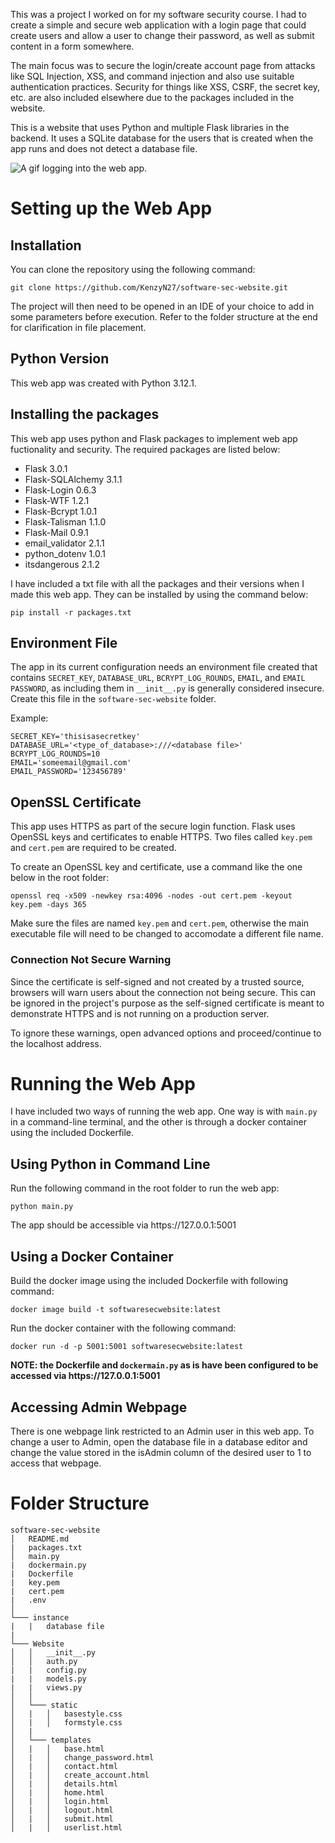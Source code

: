This was a project I worked on for my software security course. I had to create a simple and secure web application with a login page that could create users and allow a user to change their password, as well as submit content in a form somewhere.

The main focus was to secure the login/create account page from attacks like SQL Injection, XSS, and command injection and also use suitable authentication practices. Security for things like XSS, CSRF, the secret key, etc. are also included elsewhere due to the packages included in the website.

This is a website that uses Python and multiple Flask libraries in the backend. It uses a SQLite database for the users that is created when the app runs and does not detect a database file.

![A gif logging into the web app.](https://i.imgur.com/9OQtCCJ.gif)

# Setting up the Web App
## Installation
You can clone the repository using the following command:
```
git clone https://github.com/KenzyN27/software-sec-website.git
```
The project will then need to be opened in an IDE of your choice to add in some parameters before execution.
Refer to the folder structure at the end for clarification in file placement.

## Python Version
This web app was created with Python 3.12.1.

## Installing the packages
This web app uses python and Flask packages to implement web app fuctionality and security. The required packages are listed below:
- Flask 3.0.1
- Flask-SQLAlchemy 3.1.1
- Flask-Login 0.6.3
- Flask-WTF 1.2.1
- Flask-Bcrypt 1.0.1
- Flask-Talisman 1.1.0
- Flask-Mail 0.9.1
- email_validator 2.1.1
- python_dotenv 1.0.1
- itsdangerous 2.1.2

I have included a txt file with all the packages and their versions when I made this web app. They can be installed by using the command below:
```
pip install -r packages.txt
```

## Environment File
The app in its current configuration needs an environment file created that contains `SECRET_KEY`, `DATABASE_URL`, `BCRYPT_LOG_ROUNDS`, `EMAIL`, and `EMAIL PASSWORD`, as including them in `__init__.py` is generally considered insecure. Create this file in the `software-sec-website` folder.

Example:
```
SECRET_KEY='thisisasecretkey'
DATABASE_URL='<type_of_database>:///<database file>'
BCRYPT_LOG_ROUNDS=10
EMAIL='someemail@gmail.com'
EMAIL_PASSWORD='123456789'
```

## OpenSSL Certificate
This app uses HTTPS as part of the secure login function. Flask uses OpenSSL keys and certificates to enable HTTPS. Two files called `key.pem` and `cert.pem` are required to be created.

To create an OpenSSL key and certificate, use a command like the one below in the root folder:
```
openssl req -x509 -newkey rsa:4096 -nodes -out cert.pem -keyout key.pem -days 365
```
Make sure the files are named `key.pem` and `cert.pem`, otherwise the main executable file will need to be changed to accomodate a different file name.

### Connection Not Secure Warning
Since the certificate is self-signed and not created by a trusted source, browsers will warn users about the connection not being secure. This can be ignored in the project's purpose as the self-signed certificate is meant to demonstrate HTTPS and is not running on a production server.

To ignore these warnings, open advanced options and proceed/continue to the localhost address.

# Running the Web App
I have included two ways of running the web app. One way is with `main.py` in a command-line terminal, and the other is through a docker container using the included Dockerfile.

## Using Python in Command Line
Run the following command in the root folder to run the web app:
```
python main.py
```
The app should be accessible via ht<span>tps://</span>127.0.0.1:5001

## Using a Docker Container
Build the docker image using the included Dockerfile with following command:
```
docker image build -t softwaresecwebsite:latest
```

Run the docker container with the following command:
```
docker run -d -p 5001:5001 softwaresecwebsite:latest
```

**NOTE: the Dockerfile and `dockermain.py` as is have been configured to be accessed via ht<span>tps://</span>127.0.0.1:5001**

## Accessing Admin Webpage
There is one webpage link restricted to an Admin user in this web app. To change a user to Admin, open the database file in a database editor and change the value stored in the isAdmin column of the desired user to 1 to access that webpage.

# Folder Structure
```
software-sec-website
│   README.md
|   packages.txt
│   main.py
|   dockermain.py
|   Dockerfile
|   key.pem
|   cert.pem
|   .env
│
└─── instance
|   |   database file
|   
└─── Website
│   │   __init__.py
│   │   auth.py
|   |   config.py
|   |   models.py
|   |   views.py
│   │
│   └─── static
│   |   │   basestyle.css
│   |   │   formstyle.css
│   |   
│   └─── templates
│   |   │   base.html
│   |   │   change_password.html
│   |   │   contact.html
│   |   │   create_account.html
│   |   │   details.html
│   |   │   home.html
│   |   │   login.html
│   |   │   logout.html
│   |   │   submit.html
│   |   │   userlist.html
```
